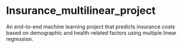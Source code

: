 # Insurance_multilinear_project
An end-to-end machine learning project that predicts insurance costs based on demographic and health-related factors using multiple linear regression.

